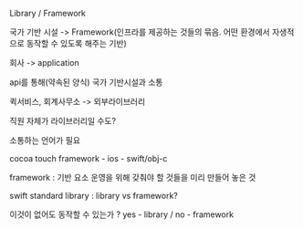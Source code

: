 Library / Framework



국가 기반 시설 -> Framework(인프라를 제공하는 것들의 묶음. 어떤 환경에서 자생적으로 동작할 수 있도록 해주는 기반)

회사 -> application

api를 통해(약속된 양식) 국가 기반시설과 소통



퀵서비스, 회계사무소 -> 외부라이브러리

직원 자체가 라이브러리일 수도?

소통하는 언어가 필요



cocoa touch framework - ios - swift/obj-c

framework : 기반 요소 운영을 위해 갖춰야 할 것들을 미리 만들어 놓은 것



swift standard library : library vs framework?



이것이 없어도 동작할 수 있는가 ? yes - library / no - framework